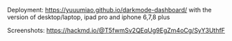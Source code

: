 Deployment: https://yuuumiao.github.io/darkmode-dashboard/
with the version of desktop/laptop, ipad pro and iphone 6,7,8 plus

Screenshots:  https://hackmd.io/@T5fwmSv2QEqUg9EgZm4oCg/SyY3UthfF
